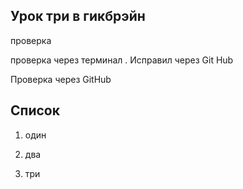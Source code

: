 ## Урок три в гикбрэйн

проверка 

проверка через терминал . Исправил через Git Hub


Проверка через GitHub


## Список
1. один

2. два 

3. три
